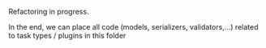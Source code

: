 Refactoring in progress.

In the end, we can place all code (models, serializers, validators,...) related to task types / plugins in this folder